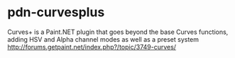 # pdn-curvesplus
Curves+ is a Paint.NET plugin that goes beyond the base Curves functions, adding HSV and Alpha channel modes as well as a preset system http://forums.getpaint.net/index.php?/topic/3749-curves/
